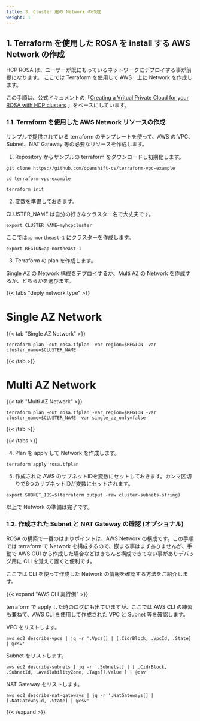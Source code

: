 ```yaml
---
title: 3. Cluster 用の Network の作成
weight: 1
---
```


## 1. Terraform を使用した ROSA を install する AWS Network の作成

HCP ROSA は、ユーザーが既にもっているネットワークにデプロイする事が前提になります。
ここでは Terraform を使用して AWS　上に Network を作成します。

この手順は、公式ドキュメントの「<a href="https://docs.openshift.com/rosa/rosa_hcp/rosa-hcp-sts-creating-a-cluster-quickly.html#rosa-hcp-creating-vpc" target="_blank">Creating a Vritual Private Cloud for your ROSA with HCP clusters</a>
」をベースにしています。


### 1.1. Terraform を使用した AWS Network リソースの作成

サンプルで提供されている terraform のテンプレートを使って、AWS の VPC、Subnet、NAT Gateway 等の必要なリソースを作成します。

1. Repository からサンプルの terraform をダウンロードし初期化します。

```tpl
git clone https://github.com/openshift-cs/terraform-vpc-example
```

```tpl
cd terraform-vpc-example
```

```tpl
terraform init
```

2. 変数を準備しておきます。

CLUSTER_NAME は自分の好きなクラスター名で大丈夫です。

```tpl
export CLUSTER_NAME=myhcpcluster
```

ここでは`ap-northeast-1` にクラスターを作成します。
```tpl
export REGION=ap-northeast-1
```

3. Terraform の plan を作成します。

Single AZ の Network 構成をデプロイするか、Multi AZ の Network を作成するか、どちらかを選びます。


{{< tabs "deply network type" >}}
# Single AZ Network
{{< tab "Single AZ Network" >}}

```tpl
terraform plan -out rosa.tfplan -var region=$REGION -var cluster_name=$CLUSTER_NAME 
```


{{< /tab >}}


# Multi AZ Network
{{< tab "Multi AZ Network" >}}

```tpl
terraform plan -out rosa.tfplan -var region=$REGION -var cluster_name=$CLUSTER_NAME -var single_az_only=false
```
{{< /tab >}}

{{< /tabs >}}


4. Plan を apply して Network を作成します。

```tpl
terraform apply rosa.tfplan
```

5. 作成された AWS のサブネットIDを変数にセットしておきます。カンマ区切りで6つのサブネットIDが変数にセットされます。

```tpl
export SUBNET_IDS=$(terraform output -raw cluster-subnets-string)
```

以上で Network の準備は完了です。

### 1.2. 作成された Subnet と NAT Gateway の確認 (オプショナル)


ROSA の構築で一番のはまりポイントは、AWS Network の構成です。この手順では terraform で Network を構成するので、嵌まる事はまずありませんが、手動で AWS GUI から作成した場合などはきちんと構成できてない事がありデバッグ用に CLI を覚えて置くと便利です。

ここでは CLI を使って作成した Network の情報を確認する方法をご紹介します。

{{< expand "AWS CLI 実行例" >}}

terraform で apply した時のログにも出ていますが、ここでは AWS CLI の練習も兼ねて、AWS CLI を使用して作成された VPC と Subnet 等を確認します。

VPC をリストします。
```tpl
aws ec2 describe-vpcs | jq -r '.Vpcs[] | [.CidrBlock, .VpcId, .State] | @csv'
```

Subnet をリストします。
```tpl
aws ec2 describe-subnets | jq -r '.Subnets[] | [ .CidrBlock, .SubnetId, .AvailabilityZone, .Tags[].Value ] | @csv'
```

NAT Gateway をリストします。
```tpl
aws ec2 describe-nat-gateways | jq -r '.NatGateways[] | [.NatGatewayId, .State] | @csv'
```
{{< /expand >}}


